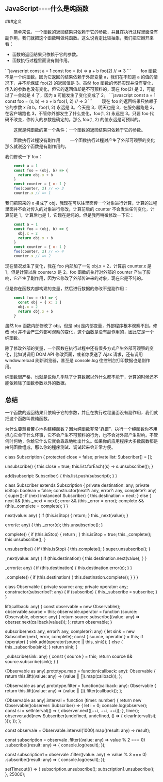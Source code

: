 ## JavaScript----什么是纯函数
###定义

&emsp;&emsp;简单来说，一个函数的返回结果只依赖于它的参数，并且在执行过程里面没有副作用，我们就把这个函数叫做纯函数。这么说肯定比较抽象，我们把它掰开来看：
<ul>
    <li>函数的返回结果只依赖于它的参数。</li>
    <li>函数执行过程里面没有副作用。</li>
</ul>
```javascript
    const a = 1
    const foo = (b) => a + b
    foo(2) // => 3
```
&emsp;&emsp;foo 函数不是一个纯函数，因为它返回的结果依赖于外部变量 a，我们在不知道 a 的值的情况下，并不能保证 foo(2) 的返回值是 3。虽然 foo 函数的代码实现并没有变化，传入的参数也没有变化，但它的返回值却是不可预料的，现在 foo(2) 是 3，可能过了一会就是 4 了，因为 a 可能发生了变化变成了 2。
```javascript
    const a = 1
    const foo = (x, b) => x + b
    foo(1, 2) // => 3
```
&emsp;&emsp;现在 foo 的返回结果只依赖于它的参数 x 和 b，foo(1, 2) 永远是 3。今天是 3，明天也是 3，在服务器跑是 3，在客户端跑也 3，不管你外部发生了什么变化，foo(1, 2) 永远是 3。只要 foo 代码不改变，你传入的参数是确定的，那么 foo(1, 2) 的值永远是可预料的。

&emsp;&emsp;这就是纯函数的第一个条件：一个函数的返回结果只依赖于它的参数。

&emsp;&emsp;函数执行过程没有副作用 
&emsp;&emsp;一个函数执行过程对产生了外部可观察的变化那么就说这个函数是有副作用的。

我们修改一下 foo：

```javascript
    const a = 1
    const foo = (obj, b) => {
      return obj.x + b
    }
    const counter = { x: 1 }
    foo(counter, 2) // => 3
    counter.x // => 1
```
我们把原来的 x 换成了 obj，我现在可以往里面传一个对象进行计算，计算的过程里面并不会对传入的对象进行修改，计算前后的 counter 不会发生任何变化，计算前是 1，计算后也是 1，它现在是纯的。但是我再稍微修改一下它：
```javascript
    const a = 1
    const foo = (obj, b) => {
      obj.x = 2
      return obj.x + b
    }
    const counter = { x: 1 }
    foo(counter, 2) // => 4
    counter.x // => 2
```
现在情况发生了变化，我在 foo 内部加了一句 obj.x = 2，计算前 counter.x 是 1，但是计算以后 counter.x 是 2。foo 函数的执行对外部的 counter 产生了影响，它产生了副作用，因为它修改了外部传进来的对象，现在它是不纯的。

但是你在函数内部构建的变量，然后进行数据的修改不是副作用：
```javascript
    const foo = (b) => {
      const obj = { x: 1 }
      obj.x = 2
      return obj.x + b
    }
```

虽然 foo 函数内部修改了 obj，但是 obj 是内部变量，外部程序根本观察不到，修改 obj 并不会产生外部可观察的变化，这个函数是没有副作用的，因此它是一个纯函数。

除了修改外部的变量，一个函数在执行过程中还有很多方式产生外部可观察的变化，比如说调用 DOM API 修改页面，或者你发送了 Ajax 请求，还有调用 window.reload 刷新浏览器，甚至是 console.log 往控制台打印数据也是副作用。

纯函数很严格，也就是说你几乎除了计算数据以外什么都不能干，计算的时候还不能依赖除了函数参数以外的数据。

## 总结
一个函数的返回结果只依赖于它的参数，并且在执行过程里面没有副作用，我们就把这个函数叫做纯函数。

为什么要煞费苦心地构建纯函数？因为纯函数非常“靠谱”，执行一个纯函数你不用担心它会干什么坏事，它不会产生不可预料的行为，也不会对外部产生影响。不管何时何地，你给它什么它就会乖乖地吐出什么。如果你的应用程序大多数函数都是由纯函数组成，那么你的程序测试、调试起来会非常方便。


class Subscription {
  protected close = false;
  private list: Subscriber[] = [];

  unsubscribe() {
    this.close = true;
    this.list.forEach((s) => s.unsubscribe());
  }

  add(subscript: Subscriber) {
    this.list.push(subscript);
  }
}

class Subscriber extends Subscription {
  private destination: any;
  private isStop: boolean = false;
  constructor(next?: any, error?: any, complete?: any) {
    super();
    if (next instanceof Subscriber) {
      this.destination = next;
    } else {
      next && (this._next = next);
      error && (this._error = error);
      complete && (this._complete = complete);
    }
  }

  next(value: any) {
    if (this.isStop) {
      return;
    }
    this._next(value);
  }

  error(e: any) {
    this._error(e);
    this.unsubscribe();
  }

  complete() {
    if (this.isStop) {
      return ;
    }
    this.isStop = true;
    this._complete();
    this.unsubscribe();
  }

  unsubscribe() {
    if (!this.isStop) {
      this.complete();
    }
    super.unsubscribe();
  }

  _next(value: any) {
    if (this.destination) {
      this.destination.next(value);
    }
  }

  _error(e: any) {
    if (this.destination) {
      this.destination.error(e);
    }
  }

  _complete() {
    if (this.destination) {
      this.destination.complete();
    }
  }
}

class Observable {
  private source: any;
  private operator: any;
  constructor(subscribe?: any) {
    if (subscribe) {
      this._subscribe = subscribe;
    }
  }

  lift(callback: any) {
    const observable = new Observable();
    observable.source = this;
    observable.operator = function (source: Observable, oberser: any) {
      return source.subscribe((value: any) => oberser.next(callback(value)));
    };
    return observable;
  }

  subscribe(next: any, error?: any, complete?: any) {
    let sink = new Subscriber(next, error, complete);
    const { source, operator } = this;
    if (operator) {
      sink.add(operator(source || this, sink));
    } else {
      this._subscribe(sink);
    }
    return sink;
  }

  _subscribe(sink: any) {
    const { source } = this;
    return source && source.subscribe(sink);
  }
}

(Observable as any).prototype.map = function(callback: any): Observable {
  return this.lift((value: any) => (value || []).map(callback));
};

(Observable as any).prototype.filter = function(callback: any): Observable {
  return this.lift((value: any) => (value || []).filter(callback));
};

(Observable as any).interval = function (timer: number) {
  return new Observable((observer: Subscriber) => {
    let i = 0;
    console.log(observer);
    const si = setInterval(() => {
      observer.next([++i, ++i, ++i]);
    }, timer);
    observer.add(new Subscriber(undefined, undefined, () => {
      clearInterval(si);
    }));
  });
};

const observale = Observable.interval(1000).map((result: any) => result);


const subscription = observale
  .filter((value: any) => value % 2 === 0)
  .subscribe((result: any) => {
    console.log(result);
  });

const subscription1 = observale
  .filter((value: any) => value % 3 === 0)
  .subscribe((result: any) => {
    console.log(result);
  });

setTimeout(() => {
  subscription.unsubscribe();
  subscription1.unsubscribe();
}, 25000);
